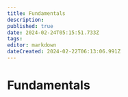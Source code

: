 ```yaml
---
title: Fundamentals
description: 
published: true
date: 2024-02-24T05:15:51.733Z
tags: 
editor: markdown
dateCreated: 2024-02-22T06:13:06.991Z
---
```


# Fundamentals


